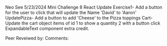 Neo See
5/23/2024
Mini Challenge 8 React Update
Exercise1- Add a button for the user to click that will update the Name 'David' to 'Aaron'
UpdatePizza- Add a button to add 'Cheese' to the Pizza toppings
Cart- Update the cart object items of id 1 to show a quantity 2 with a button click
ExpandableText component extra credit.

Peer Reveiwed by:
Comments: 
